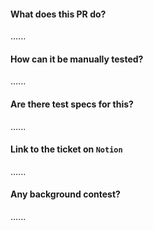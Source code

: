 #### What does this PR do?
......

#### How can it be manually tested?
......

#### Are there test specs for this?
......

#### Link to the ticket on `Notion`
......

#### Any background contest?
......
